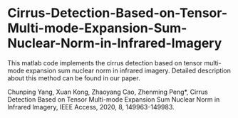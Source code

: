 # Cirrus-Detection-Based-on-Tensor-Multi-mode-Expansion-Sum-Nuclear-Norm-in-Infrared-Imagery
This matlab code implements the cirrus detection based on tensor multi-mode expansion sum nuclear norm in infrared imagery. Detailed description about this method can be found in our paper.

Chunping Yang, Xuan Kong, Zhaoyang Cao, Zhenming Peng*, Cirrus Detection Based on Tensor Multi-mode Expansion Sum Nuclear Norm in Infrared Imagery, IEEE Access, 2020, 8, 149963-149983.
